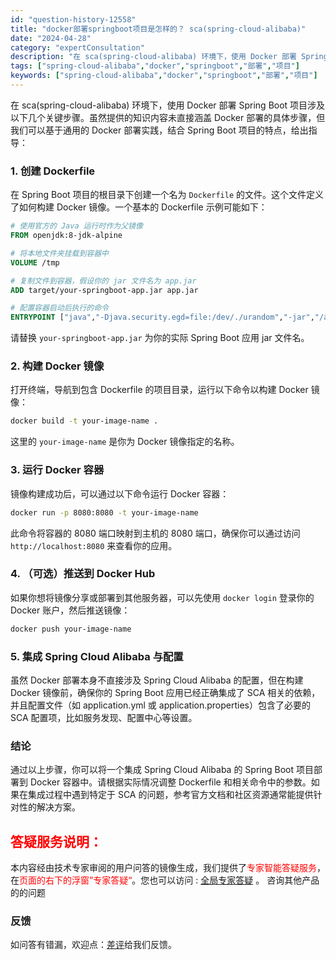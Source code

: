 ```yaml
---
id: "question-history-12558"
title: "docker部署springboot项目是怎样的？ sca(spring-cloud-alibaba)"
date: "2024-04-28"
category: "expertConsultation"
description: "在 sca(spring-cloud-alibaba) 环境下，使用 Docker 部署 Spring Boot 项目涉及以下几个关键步骤。虽然提供的知识内容未直接涵盖 Docker 部署的具体步骤，但我们可以基于通用的 Docker 部署实践，结合 Spring Boot 项目的特点，给出指导：#"
tags: ["spring-cloud-alibaba","docker","springboot","部署","项目"]
keywords: ["spring-cloud-alibaba","docker","springboot","部署","项目"]
---
```


在 sca(spring-cloud-alibaba) 环境下，使用 Docker 部署 Spring Boot 项目涉及以下几个关键步骤。虽然提供的知识内容未直接涵盖 Docker 部署的具体步骤，但我们可以基于通用的 Docker 部署实践，结合 Spring Boot 项目的特点，给出指导：

### 1. 创建 Dockerfile

在 Spring Boot 项目的根目录下创建一个名为 `Dockerfile` 的文件。这个文件定义了如何构建 Docker 镜像。一个基本的 Dockerfile 示例可能如下：

```Dockerfile
# 使用官方的 Java 运行时作为父镜像
FROM openjdk:8-jdk-alpine

# 将本地文件夹挂载到容器中
VOLUME /tmp

# 复制文件到容器，假设你的 jar 文件名为 app.jar
ADD target/your-springboot-app.jar app.jar

# 配置容器启动后执行的命令
ENTRYPOINT ["java","-Djava.security.egd=file:/dev/./urandom","-jar","/app.jar"]
```

请替换 `your-springboot-app.jar` 为你的实际 Spring Boot 应用 jar 文件名。

### 2. 构建 Docker 镜像

打开终端，导航到包含 Dockerfile 的项目目录，运行以下命令以构建 Docker 镜像：

```bash
docker build -t your-image-name .
```

这里的 `your-image-name` 是你为 Docker 镜像指定的名称。

### 3. 运行 Docker 容器

镜像构建成功后，可以通过以下命令运行 Docker 容器：

```bash
docker run -p 8080:8080 -t your-image-name
```

此命令将容器的 8080 端口映射到主机的 8080 端口，确保你可以通过访问 `http://localhost:8080` 来查看你的应用。

### 4. （可选）推送到 Docker Hub

如果你想将镜像分享或部署到其他服务器，可以先使用 `docker login` 登录你的 Docker 账户，然后推送镜像：

```bash
docker push your-image-name
```

### 5. 集成 Spring Cloud Alibaba 与配置

虽然 Docker 部署本身不直接涉及 Spring Cloud Alibaba 的配置，但在构建 Docker 镜像前，确保你的 Spring Boot 应用已经正确集成了 SCA 相关的依赖，并且配置文件（如 application.yml 或 application.properties）包含了必要的 SCA 配置项，比如服务发现、配置中心等设置。

### 结论

通过以上步骤，你可以将一个集成 Spring Cloud Alibaba 的 Spring Boot 项目部署到 Docker 容器中。请根据实际情况调整 Dockerfile 和相关命令中的参数。如果在集成过程中遇到特定于 SCA 的问题，参考官方文档和社区资源通常能提供针对性的解决方案。
## <font color="#FF0000">答疑服务说明：</font> 

本内容经由技术专家审阅的用户问答的镜像生成，我们提供了<font color="#FF0000">专家智能答疑服务</font>，在<font color="#FF0000">页面的右下的浮窗”专家答疑“</font>。您也可以访问 : [全局专家答疑](https://opensource.alibaba.com/chatBot) 。 咨询其他产品的的问题

### 反馈
如问答有错漏，欢迎点：[差评](https://ai.nacos.io/user/feedbackByEnhancerGradePOJOID?enhancerGradePOJOId=12651)给我们反馈。
